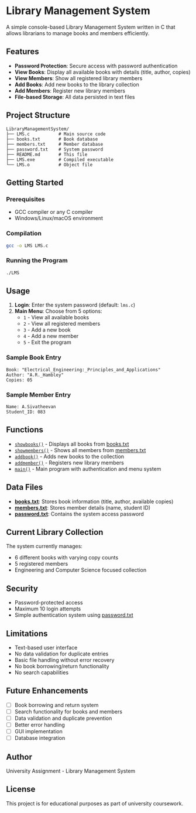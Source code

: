 # Library Management System

A simple console-based Library Management System written in C that allows librarians to manage books and members efficiently.

## Features

- **Password Protection**: Secure access with password authentication
- **View Books**: Display all available books with details (title, author, copies)
- **View Members**: Show all registered library members
- **Add Books**: Add new books to the library collection
- **Add Members**: Register new library members
- **File-based Storage**: All data persisted in text files

## Project Structure

```
LibraryManagementSystem/
├── LMS.c           # Main source code
├── books.txt       # Book database
├── members.txt     # Member database  
├── password.txt    # System password
├── README.md       # This file
├── LMS.exe         # Compiled executable
└── LMS.o           # Object file
```

## Getting Started

### Prerequisites

- GCC compiler or any C compiler
- Windows/Linux/macOS environment

### Compilation

```bash
gcc -o LMS LMS.c
```

### Running the Program

```bash
./LMS
```

## Usage

1. **Login**: Enter the system password (default: `lms.c`)
2. **Main Menu**: Choose from 5 options:
   - `1` - View all available books
   - `2` - View all registered members  
   - `3` - Add a new book
   - `4` - Add a new member
   - `5` - Exit the program

### Sample Book Entry
```
Book: "Electrical_Engineering:_Principles_and_Applications"
Author: "A.R._Hambley"
Copies: 05
```

### Sample Member Entry
```
Name: A.Sivatheevan
Student_ID: 083
```

## Functions

- [`showbooks()`](LMS.c) - Displays all books from [books.txt](books.txt)
- [`showmembers()`](LMS.c) - Shows all members from [members.txt](members.txt)
- [`addbook()`](LMS.c) - Adds new books to the collection
- [`addmember()`](LMS.c) - Registers new library members
- [`main()`](LMS.c) - Main program with authentication and menu system

## Data Files

- **[books.txt](books.txt)**: Stores book information (title, author, available copies)
- **[members.txt](members.txt)**: Stores member details (name, student ID)
- **[password.txt](password.txt)**: Contains the system access password

## Current Library Collection

The system currently manages:
- 6 different books with varying copy counts
- 5 registered members
- Engineering and Computer Science focused collection

## Security

- Password-protected access
- Maximum 10 login attempts
- Simple authentication system using [password.txt](password.txt)

## Limitations

- Text-based user interface
- No data validation for duplicate entries
- Basic file handling without error recovery
- No book borrowing/return functionality
- No search capabilities

## Future Enhancements

- [ ] Book borrowing and return system
- [ ] Search functionality for books and members
- [ ] Data validation and duplicate prevention
- [ ] Better error handling
- [ ] GUI implementation
- [ ] Database integration

## Author

University Assignment - Library Management System

## License

This project is for educational purposes as part of university coursework.


